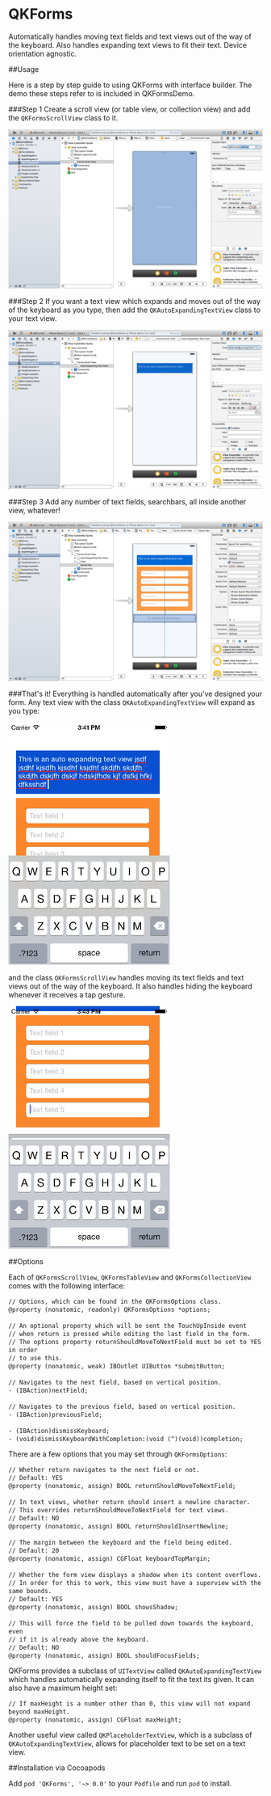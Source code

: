 QKForms
=======

Automatically handles moving text fields and text views out of the way of the keyboard. Also handles expanding text views to fit their text. Device orientation agnostic.

##Usage

Here is a step by step guide to using QKForms with interface builder. The demo these steps refer to is included in QKFormsDemo.

###Step 1
Create a scroll view (or table view, or collection view) and add the `QKFormsScrollView` class to it.

![](https://raw.githubusercontent.com/QuantumKing/QKForms/master/QKFormsDemo/screenshots/step1.png)

###Step 2
If you want a text view which expands and moves out of the way of the keyboard as you type, then add the `QKAutoExpandingTextView` class to your text view.

![](https://raw.githubusercontent.com/QuantumKing/QKForms/master/QKFormsDemo/screenshots/step2.png)

###Step 3
Add any number of text fields, searchbars, all inside another view, whatever!

![](https://raw.githubusercontent.com/QuantumKing/QKForms/master/QKFormsDemo/screenshots/step3.png)

###That's it!
Everything is handled automatically after you've designed your form. Any text view with the class `QKAutoExpandingTextView` will expand as you type:

![](https://raw.githubusercontent.com/QuantumKing/QKForms/master/QKFormsDemo/screenshots/textview.png)

and the class `QKFormsScrollView` handles moving its text fields and text views out of the way of the keyboard. It also handles hiding the keyboard whenever it receives a tap gesture.

![](https://raw.githubusercontent.com/QuantumKing/QKForms/master/QKFormsDemo/screenshots/field5.png)

##Options

Each of `QKFormsScrollView`, `QKFormsTableView` and `QKFormsCollectionView` comes with the following interface:

``` obj-c
// Options, which can be found in the QKFormsOptions class.
@property (nonatomic, readonly) QKFormsOptions *options;

// An optional property which will be sent the TouchUpInside event
// when return is pressed while editing the last field in the form.
// The options property returnShouldMoveToNextField must be set to YES in order
// to use this.
@property (nonatomic, weak) IBOutlet UIButton *submitButton;

// Navigates to the next field, based on vertical position.
- (IBAction)nextField;

// Navigates to the previous field, based on vertical position.
- (IBAction)previousField;

- (IBAction)dismissKeyboard;
- (void)dismissKeyboardWithCompletion:(void (^)(void))completion;
```

There are a few options that you may set through `QKFormsOptions`:

``` obj-c
// Whether return navigates to the next field or not.
// Default: YES
@property (nonatomic, assign) BOOL returnShouldMoveToNextField;

// In text views, whether return should insert a newline character.
// This overrides returnShouldMoveToNextField for text views.
// Default: NO
@property (nonatomic, assign) BOOL returnShouldInsertNewline;

// The margin between the keyboard and the field being edited.
// Default: 20
@property (nonatomic, assign) CGFloat keyboardTopMargin;

// Whether the form view displays a shadow when its content overflows.
// In order for this to work, this view must have a superview with the same bounds.
// Default: YES
@property (nonatomic, assign) BOOL showsShadow;

// This will force the field to be pulled down towards the keyboard, even
// if it is already above the keyboard.
// Default: NO
@property (nonatomic, assign) BOOL shouldFocusFields;
```
QKForms provides a subclass of `UITextView` called `QKAutoExpandingTextView` which handles automatically expanding itself to fit the text its given. It can also have a maximum height set:

``` obj-c
// If maxHeight is a number other than 0, this view will not expand beyond maxHeight.
@property (nonatomic, assign) CGFloat maxHeight;
```
Another useful view called `QKPlaceholderTextView`, which is a subclass of `QKAutoExpandingTextView`, allows for placeholder text to be set on a text view.

##Installation via Cocoapods

Add `pod 'QKForms', '~> 0.0'` to your `Podfile` and run `pod` to install.
